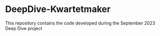 # DeepDive-Kwartetmaker
This repository contains the code developed during the September 2023 Deep Dive project 
